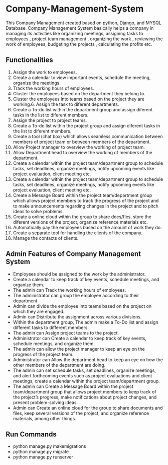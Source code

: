 # Company-Management-System
This Company Management created based on python, Django, and MYSQL Database. Company Management System basically helps a company in managing its activities like organizing meetings, assigning tasks to employees , project team management , organizing the work , reviewing the work of employees, budgeting the projects , calculating the profits etc.
## Functionalities
1. Assign the work to employees.
2. Create a calendar to view important events, schedule the
meeting, organize the meetings.
3. Track the working hours of employees.
4. Cluster the employees based on the department they
belong to.
5. Cluster the employees into teams based on the project they
are working.6. Assign the task to diferent departments.
7. Create a To-do list within the department group and assign
diferent tasks in the list to diferent members.
8. Assign the project to project teams.
9. Create a To-do list within the project group and assign
diferent tasks in the list to diferent members.
10. Create a tool (chat box) which allows seamless
communication between members of project team or
between members of the department.
11. Allow Project manager to overview the working of project
team.
12. Allow Department head to overview the working of
members of the department.
13. Create a calendar within the project team/department
group to schedule tasks, set deadlines, organize
meetings, notify upcoming events like project evaluation,
client meeting etc.
14. Create a calendar within the project team/department
group to schedule tasks, set deadlines, organize
meetings, notify upcoming events like project evaluation,
client meeting etc.
15. Create a Message Board within the project
team/department group which allows project members to
track the progress of the project and to make
announcements regarding changes in the project and to
pitch ideas to solve problems.
16. Create a online cloud within the group to share
docs/fles, store the diferent versions of the project,
organize reference materials etc.
17. Automatically pay the employees based on the amount
of work they do.
18. Create a separate tool for handling the clients of the
company.
19. Manage the contacts of clients.
## Admin Features of Company Management System
* Employees should be assigned to the work by the administrator.
* Create a calendar to keep track of key events, schedule meetings, and organize them.
* The admin can Track the working hours of employees.
* The administrator can group the employee according to their department.
* Admin can divide the employee into teams based on the project on which they are engaged.
* Admin can Distribute the assignment across various divisions.
* Within the department group, The admin make a To-Do list and assign different tasks to different members.
* The admin can Assign project teams to the project.
* Administrator can Create a calendar to keep track of key events, schedule meetings, and organize them.
* The admin can allow the project manager to keep an eye on the progress of the project team.
* Administrator can Allow the department head to keep an eye on how the other members of the department are doing.
* The admin can set schedule tasks, set deadlines, organize meetings, and alert forthcoming events such as project evaluations and client meetings, create a calendar within the project team/department group.
* The admin can Create a Message Board within the project team/department group that allows project members to keep track of the project’s progress, make notifications about project changes, and present problem-solving ideas.
* Admin can Create an online cloud for the group to share documents and files, keep several versions of the project, and organize reference materials, among other things.
## Run Commands
* python manage.py makemigrations
* python manage.py migrate
* python manage.py runserver


